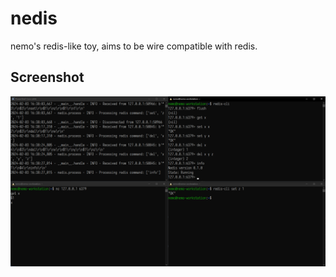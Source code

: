 # nedis
nemo's redis-like toy, aims to be wire compatible with redis.

## Screenshot
![demo](./doc/demo.png)